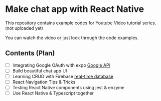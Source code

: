# Make chat app with React Native

This repository contains example codes for Youtube Video tutorial series. (not uploaded yet)

You can watch the video or just look through the code examples.

## Contents (Plan)

- [ ] Integrating Google OAuth with expo [Google API](https://docs.expo.io/versions/latest/sdk/google)
- [ ] Build beautiful chat app UI
- [ ] Learning CRUD with Firebase [real-time database](https://firebase.google.com/docs/database/?hl=ko)
- [ ] React Navigation Tips & Tricks
- [ ] Testing React Native components using jest & enzyme
- [ ] Use React Native & Typescript together
